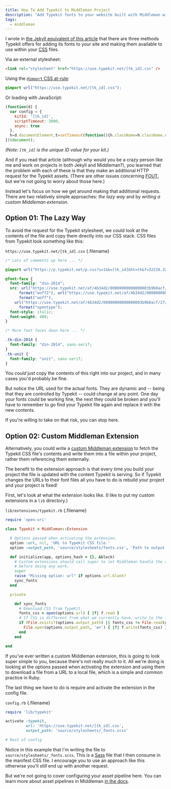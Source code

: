```yaml
---
title: How To Add Typekit to Middleman Project
description: "Add Typekit fonts to your website built with Middleman without making an additional request and slowing down performance."
tags:
  - middleman
---
```


I wrote in [the Jekyll equivalent of this article](/add-typekit-to-jekyll.html) that there are three methods Typekit offers for adding its fonts to your site and making them available to use within your [CSS](/wtf-is-css) files.

Via an external stylesheet:

```html
<link rel="stylesheet" href="https://use.typekit.net/[tk_id].css" />
```

Using the [`@import` CSS at-rule](https://developer.mozilla.org/en-US/docs/Web/CSS/@import):

```css
@import url("https://use.typekit.net/[tk_id].css");
```

Or loading with JavaScript:

<!-- prettier-ignore -->
```js
(function(d) {
  var config = {
    kitId: '[tk_id]',
    scriptTimeout: 3000,
    async: true
  },
  h=d.documentElement,t=setTimeout(function(){h.className=h.className.replace(/\bwf-loading\b/g,"")+" wf-inactive";},config.scriptTimeout),tk=d.createElement("script"),f=false,s=d.getElementsByTagName("script")[0],a;h.className+=" wf-loading";tk.src='https://use.typekit.net/'+config.kitId+'.js';tk.async=true;tk.onload=tk.onreadystatechange=function(){a=this.readyState;if(f||a&&a!="complete"&&a!="loaded")return;f=true;clearTimeout(t);try{Typekit.load(config)}catch(e){}};s.parentNode.insertBefore(tk,s)
})(document);
```

_(Note: `[tk_id]` is the unique ID value for your kit.)_

And if you read that article (although why would you be a crazy person like me and work on projects in both Jekyll and Middleman?), you learned that the problem with each of these is that they make an additional HTTP request for the Typekit assets. (There are other issues concerning [FOUT](https://css-tricks.com/fout-foit-foft/), but we're not going to worry about those here.)

Instead let's focus on how we get around making that additional requests. There are two relatively simple approaches: _the lazy way_ and by _writing a custom Middleman extension_.

## Option 01: The Lazy Way

To avoid the request for the Typekit stylesheet, we could look at the contents of the file and copy them directly into our CSS stack. CSS files from Typekit look something like this:

`https://use.typekit.net/[tk_id].css` {.filename}

```css
/* Lots of comments up here ... */

@import url("https://p.typekit.net/p.css?s=1&k=[tk_id]&ht=tk&f=32226.32227.32230.32231.39710.39712&a=2470098&app=typekit&e=css");

@font-face {
  font-family: "din-2014";
  src: url("https://use.typekit.net/af/4b34d2/00000000000000003b9b0acf/27/l?primer=7cdcb44be4a7db8877ffa5c0007b8dd865b3bbc383831fe2ea177f62257a9191&fvd=i4&v=3")
      format("woff2"), url("https://use.typekit.net/af/4b34d2/00000000000000003b9b0acf/27/d?primer=7cdcb44be4a7db8877ffa5c0007b8dd865b3bbc383831fe2ea177f62257a9191&fvd=i4&v=3")
      format("woff"),
    url("https://use.typekit.net/af/4b34d2/00000000000000003b9b0acf/27/a?primer=7cdcb44be4a7db8877ffa5c0007b8dd865b3bbc383831fe2ea177f62257a9191&fvd=i4&v=3")
      format("opentype");
  font-style: italic;
  font-weight: 400;
}

/* More font faces down here ... */

.tk-din-2014 {
  font-family: "din-2014", sans-serif;
}
.tk-unit {
  font-family: "unit", sans-serif;
}
```

You _could_ just copy the contents of this right into our project, and in many cases you'd probably be fine.

But notice the URL used for the actual fonts. They are dynamic and -- being that they are controlled by Typekit -- could change at any point. One day your fonts could be working fine, the next they could be broken and you'll have to remember to go find your Typekit file again and replace it with the new contents.

If you're willing to take on that risk, you can stop here.

## Option 02: Custom Middleman Extension

Alternatively, you could write a [custom Middleman extension](https://middlemanapp.com/advanced/custom-extensions/) to fetch the Typekit CSS file's contents and write them into a file within your project, rather them referencing them externally.

The benefit to the extension approach is that every time you build your project the file is updated with the content Typekit is serving. So if Typekit changes the URLs to their font files all you have to do is rebuild your project and your project is fixed!

First, let's look at what the extension looks like. (I like to put my custom extensions in a `lib` directory.)

`lib/extensions/typekit.rb` {.filename}

```rb
require 'open-uri'

class Typekit < Middleman::Extension

  # Options passed when activating the extension.
  option :url, nil, 'URL to Typekit CSS file.'
  option :output_path, 'source/stylesheets/fonts.css', 'Path to output file, relative to project root.'

  def initialize(app, options_hash = {}, &block)
    # Custom extensions should call super to let Middleman handle the setup
    # before doing any work.
    super
    raise "Missing option: url" if options.url.blank?
    sync_fonts
  end

  private

    def sync_fonts
      # Download CSS from TypeKit.
      fonts_css = open(options.url) { |f| f.read }
      # If CSS is different from what we currently have, write to the fonts partial.
      if !File.exists?(options.output_path) || fonts_css != File.read(options.output_path)
        File.open(options.output_path, 'w+') { |f| f.write(fonts_css) }
      end
    end

end
```

If you've ever written a custom Middleman extension, this is going to look super simple to you, because there's not really much to it. All we're doing is looking at the options passed when activating the extension and using them to download a file from a URL to a local file, which is a simple and common practice in Ruby.

The last thing we have to do is require and activate the extension in the config file.

`config.rb` {.filename}

```rb
require 'lib/typekit'

activate :typekit,
         url: 'https://use.typekit.net/[tk_id].css',
         output_path: 'source/stylesheets/_fonts.scss'

# Rest of config
```

Notice in this example that I'm writing the file to `source/stylesheets/_fonts.scss`. This is a [Sass](https://sass-lang.com/) file that I then consume in the manifest CSS file. I encourage you to use an approach like this otherwise you'll still end up with another request.

But we're not going to cover configuring your asset pipeline here. You can learn more about asset pipelines in Middleman [in the docs](https://middlemanapp.com/advanced/asset-pipeline/).
